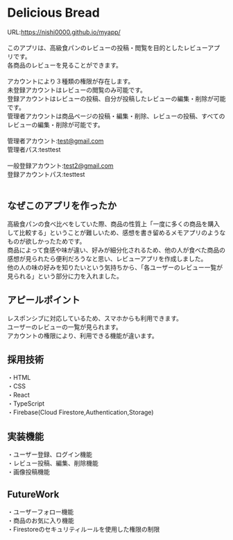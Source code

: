 # Delicious Bread

URL:https://nishi0000.github.io/myapp/<br><br>
このアプリは、高級食パンのレビューの投稿・閲覧を目的としたレビューアプリです。<br>
各商品のレビューを見ることができます。<br>
<br>
アカウントにより３種類の権限が存在します。<br>
未登録アカウントはレビューの閲覧のみ可能です。<br>
登録アカウントはレビューの投稿、自分が投稿したレビューの編集・削除が可能です。<br>
管理者アカウントは商品ページの投稿・編集・削除、レビューの投稿、すべてのレビューの編集・削除が可能です。<br>
<br>
管理者アカウント:test@gmail.com<br>
管理者パス:testtest<br>
<br>
一般登録アカウント:test2@gmail.com<br>
登録アカウントパス:testtest<br>
<br>
## なぜこのアプリを作ったか

高級食パンの食べ比べをしていた際、商品の性質上「一度に多くの商品を購入して比較する」ということが難しいため、感想を書き留めるメモアプリのようなものが欲しかったためです。<br>
商品によって食感や味が違い、好みが細分化されるため、他の人が食べた商品の感想が見られたら便利だろうなと思い、レビューアプリを作成しました。<br>
他の人の味の好みを知りたいという気持ちから、「各ユーザーのレビュー一覧が見られる」という部分に力を入れました。<br>

## アピールポイント
レスポンシブに対応しているため、スマホからも利用できます。<br>
ユーザーのレビューの一覧が見られます。<br>
アカウントの権限により、利用できる機能が違います。<br>

## 採用技術
・HTML<br>
・CSS<br>
・React<br>
・TypeScript<br>
・Firebase(Cloud Firestore,Authentication,Storage)

## 実装機能
・ユーザー登録、ログイン機能<br>
・レビュー投稿、編集、削除機能<br>
・画像投稿機能<br>

## FutureWork
・ユーザーフォロー機能<br>
・商品のお気に入り機能<br>
・Firestoreのセキュリティルールを使用した権限の制限
